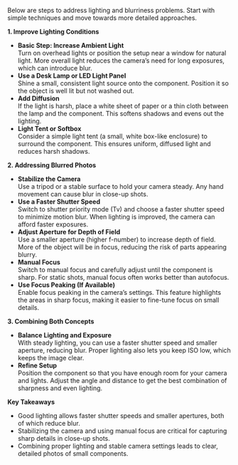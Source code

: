Below are steps to address lighting and blurriness problems. Start with simple techniques and move towards more detailed approaches.

**1. Improve Lighting Conditions**  
   - **Basic Step: Increase Ambient Light**  
     Turn on overhead lights or position the setup near a window for natural light. More overall light reduces the camera’s need for long exposures, which can introduce blur.  
   - **Use a Desk Lamp or LED Light Panel**  
     Shine a small, consistent light source onto the component. Position it so the object is well lit but not washed out.  
   - **Add Diffusion**  
     If the light is harsh, place a white sheet of paper or a thin cloth between the lamp and the component. This softens shadows and evens out the lighting.  
   - **Light Tent or Softbox**  
     Consider a simple light tent (a small, white box-like enclosure) to surround the component. This ensures uniform, diffused light and reduces harsh shadows.

**2. Addressing Blurred Photos**  
   - **Stabilize the Camera**  
     Use a tripod or a stable surface to hold your camera steady. Any hand movement can cause blur in close-up shots.  
   - **Use a Faster Shutter Speed**  
     Switch to shutter priority mode (Tv) and choose a faster shutter speed to minimize motion blur. When lighting is improved, the camera can afford faster exposures.  
   - **Adjust Aperture for Depth of Field**  
     Use a smaller aperture (higher f-number) to increase depth of field. More of the object will be in focus, reducing the risk of parts appearing blurry.  
   - **Manual Focus**  
     Switch to manual focus and carefully adjust until the component is sharp. For static shots, manual focus often works better than autofocus.  
   - **Use Focus Peaking (If Available)**  
     Enable focus peaking in the camera’s settings. This feature highlights the areas in sharp focus, making it easier to fine-tune focus on small details.

**3. Combining Both Concepts**  
   - **Balance Lighting and Exposure**  
     With steady lighting, you can use a faster shutter speed and smaller aperture, reducing blur. Proper lighting also lets you keep ISO low, which keeps the image clear.  
   - **Refine Setup**  
     Position the component so that you have enough room for your camera and lights. Adjust the angle and distance to get the best combination of sharpness and even lighting.

**Key Takeaways**  
- Good lighting allows faster shutter speeds and smaller apertures, both of which reduce blur.  
- Stabilizing the camera and using manual focus are critical for capturing sharp details in close-up shots.  
- Combining proper lighting and stable camera settings leads to clear, detailed photos of small components.

